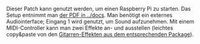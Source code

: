 Dieser Patch kann genutzt werden, um einen Raspberry Pi zu starten. Das Setup entnimmt man [der PDF in ../docs](https://github.com/pascalzurek/rnbo/docs/RNBO-Zusammenfassung%202023-10.pdf).
Man benötigt ein externes Audiointerface; Eingang 1 wird genutzt, um Sound aufzunehmen. 
Mit einem MIDI-Controller kann man zwei Effekte an- und ausstellen (leichtes copy&paste von den [Gitarren-Effekten aus dem entsprechenden Package](https://cycling74.com/products/rnbo-guitar-pedals)).
